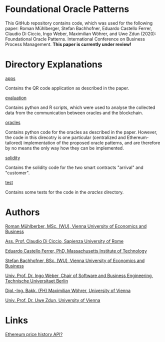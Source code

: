 # Foundational Oracle Patterns 
This GitHub repository contains code, which was used for the following paper:
Roman Mühlberger, Stefan Bachhofner, Eduardo Castello Ferrer, Claudio Di Ciccio, Ingo Weber, Maximilian Wöhrer, and Uwe Zdun (2020): 
Foundational Oracle Patterns. International Conference on Business Process Management. **This paper is currently under review!**

# Directory Explanations
[apps](https://github.com/MacOS/blockchain-oracles-data-collection/tree/master/apps)

Contains the QR code application as described in the paper.

[evaluation](https://github.com/MacOS/blockchain-oracles-data-collection/tree/master/evaluation)

Contains python and R scripts, which were used to analyse the collected data from the communication between oracles and the blockchain.

[oracles](https://github.com/MacOS/blockchain-oracles-data-collection/tree/master/oracles)

Contains python code for the oracles as described in the paper. However, the code in this direcotry
is one particular (centralized and Ethereum-tailored) implementation of the proposed oracle patterns, and are therefore by no means the only way how they can be implemented.

[solidity](https://github.com/MacOS/blockchain-oracles-data-collection/tree/master/solidity)

Contains the solidity code for the two smart contracts "arrival" and "customer".

[test](https://github.com/MacOS/blockchain-oracles-data-collection/tree/master/test)

Contains some tests for the code in the _oracles_ directory.


# Authors
[Roman Mühlberber, MSc. (WU), Vienna University of Economics and Business](https://scholar.google.at/citations?user=aQVmc18AAAAJ&oi=ao)

[Ass. Prof. Claudio Di Ciccio, Sapienza University of Rome](https://scholar.google.at/citations?user=OBwQoWsAAAAJ)

[Eduardo Castello Ferrer, PhD, Massachusetts Institute of Technology](https://scholar.google.at/citations?hl=de&user=D1eifv4AAAAJ)

[Stefan Bachhofner, BSc. (WU), Vienna University of Economics and Business](https://scholar.google.at/citations?user=-WZ0YuUAAAAJ)

[Univ. Prof. Dr. Ingo Weber, Chair of Software and Business Engineering, Technische Universitaet Berlin](https://scholar.google.at/citations?user=uZP6cXwAAAAJ)

[Dipl.-Ing. Bakk. (FH) Maximilian Wöhrer, University of Vienna](https://scholar.google.at/citations?user=cLtHNX0AAAAJ)

[Univ. Prof. Dr. Uwe Zdun, University of Vienna](https://scholar.google.at/citations?user=jLm9DCkAAAAJ)

# Links 
[Ethereum price history API?](https://www.reddit.com/r/ethereum/comments/6xbwxp/ethereum_price_history_api/)
